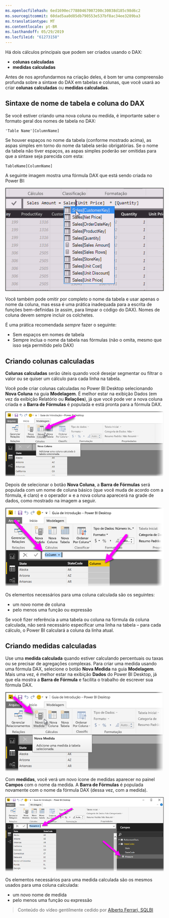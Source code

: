 ```yaml
---
ms.openlocfilehash: 6ed1690ec77880467007200c30038d185c98d6c2
ms.sourcegitcommit: 60dad5aa0d85db790553e537bf8ac34ee3289ba3
ms.translationtype: MT
ms.contentlocale: pt-BR
ms.lasthandoff: 05/29/2019
ms.locfileid: "61273158"
---
```

Há dois cálculos principais que podem ser criados usando o DAX:

* **colunas calculadas**
* **medidas calculadas**

Antes de nos aprofundarmos na criação deles, é bom ter uma compreensão profunda sobre a sintaxe do DAX em tabelas e colunas, que você usará ao criar **colunas calculadas** ou **medidas calculadas**.

## <a name="dax-table-and-column-name-syntax"></a>Sintaxe de nome de tabela e coluna do DAX
Se você estiver criando uma nova coluna ou medida, é importante saber o formato geral dos nomes de tabela no DAX:

    'Table Name'[ColumnName]

Se houver espaços no nome da tabela (conforme mostrado acima), as aspas simples em torno do nome da tabela serão obrigatórias. Se o nome da tabela não tiver espaços, as aspas simples poderão ser omitidas para que a sintaxe seja parecida com esta:

    TableName[ColumnName]

A seguinte imagem mostra uma fórmula DAX que está sendo criada no Power BI:

![](media/7-2-dax-calculation-types/dax-calc-types_1.png)

Você também pode omitir por completo o nome da tabela e usar apenas o nome da coluna, mas essa é uma prática inadequada para a escrita de funções bem-definidas (e assim, para limpar o código do DAX). Nomes de coluna devem sempre incluir os colchetes.

É uma prática recomendada *sempre* fazer o seguinte:

* Sem espaços em nomes de tabela
* Sempre inclua o nome da tabela nas fórmulas (não o omita, mesmo que isso seja permitido pelo DAX)

## <a name="creating-calculated-columns"></a>Criando colunas calculadas
**Colunas calculadas** serão úteis quando você desejar segmentar ou filtrar o valor ou se quiser um cálculo para cada linha na tabela.

Você pode criar colunas calculadas no Power BI Desktop selecionando **Nova Coluna** na guia **Modelagem**. É melhor estar na exibição Dados (em vez da exibição Relatório ou **Relações**), já que você pode ver a nova coluna criada e a **Barra de Fórmulas** é populada e está pronta para a fórmula DAX.

![](media/7-2-dax-calculation-types/dax-calc-types_2a.png)

Depois de selecionar o botão **Nova Coluna**, a **Barra de Fórmulas** será populada com um nome de coluna básico (que você muda de acordo com a fórmula, é claro) e o operador **=** e a nova coluna aparecerá na grade de dados, como mostrado na imagem a seguir.

![](media/7-2-dax-calculation-types/dax-calc-types_3.png)

Os elementos necessários para uma coluna calculada são os seguintes:

* um novo nome de coluna
* pelo menos uma função ou expressão

Se você fizer referência a uma tabela ou coluna na fórmula da coluna calculada, não será necessário especificar uma linha na tabela – para cada cálculo, o Power BI calculará a coluna da linha atual.

## <a name="creating-calculated-measures"></a>Criando medidas calculadas
Use uma **medida calculada** quando estiver calculando percentuais ou taxas ou se precisar de agregações complexas. Para criar uma medida usando uma fórmula DAX, selecione o botão **Nova Medida** na guia **Modelagem**. Mais uma vez, é melhor estar na exibição **Dados** do Power BI Desktop, já que ela mostra a **Barra de Fórmula** e facilita o trabalho de escrever sua fórmula DAX.

![](media/7-2-dax-calculation-types/dax-calc-types_4.png)

Com **medidas**, você verá um novo ícone de medidas aparecer no painel **Campos** com o nome da medida. A **Barra de Fórmulas** é populada novamente com o nome da fórmula DAX (dessa vez, com a medida).

![](media/7-2-dax-calculation-types/dax-calc-types_5.png)

Os elementos necessários para uma medida calculada são os mesmos usados para uma coluna calculada:

* um novo nome de medida
* pelo menos uma função ou expressão

> Conteúdo do vídeo gentilmente cedido por [Alberto Ferrari, SQLBI](http://www.sqlbi.com/learning-dax)
> 
> 

